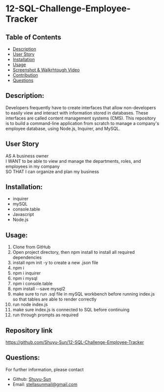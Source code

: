 # 12-SQL-Challenge-Employee-Tracker

## Table of Contents 
  - [Description](#description)
  - [User Story](#user-story)
  - [Installation](#installation)
  - [Usage](#usage)
  - [Screenshot & Walkrhtough Video](#screenshot--walkthrough-video)
  - [Contribution](#repository-link)
  - [Questions](#questions)

  ## Description:
  Developers frequently have to create interfaces that allow non-developers to easily view and interact with information stored in databases. These interfaces are called content management systems (CMS). This repository is to build a command-line application from scratch to manage a company's employee database, using Node.js, Inquirer, and MySQL. 

  ## User Story
  AS A business owner<br />
  I WANT to be able to view and manage the departments, roles, and employees in my company<br />
  SO THAT I can organize and plan my business

  ## Installation:
  - inquirer
  - mySQL
  - console.table
  - Javascript
  - Node.js

  ## Usage:
  1. Clone from GitHub
  2. Open project directory, then npm install to install all required dependencies
  3. install npm init -y to create a new .json file
  4. npm i
  5. npm i inquirer
  6. npm i mysql
  7. npm i console.table
  8. npm install --save mysql2
  9. make sure to run .sql file in mySQL workbench before running index.js so that tables are able to render correctly
  10. run node index.js
  11. make sure index.js is connected to SQL before continuing
  12. run through prompts as required


  ## Repository link
  https://github.com/Shuyu-Sun/12-SQL-Challenge-Employee-Tracker
  
  ## Questions:
  For further information, please contact<br />
  - Github: [Shuyu-Sun](https://github.com/Shuyu-Sun)
  - Email: stellasunmail@gmail.com 